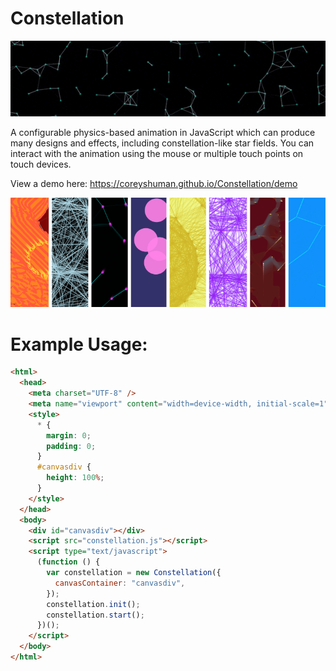 # Constellation

![Constellation Banner Image](/docs/images/banner.gif)

A configurable physics-based animation in JavaScript which can produce many designs and effects, including constellation-like star fields. You can interact with the animation using the mouse or multiple touch points on touch devices.

View a demo here: https://coreyshuman.github.io/Constellation/demo

![Demo Collage](/docs/images/collage.png)

# Example Usage:

```html
<html>
  <head>
    <meta charset="UTF-8" />
    <meta name="viewport" content="width=device-width, initial-scale=1" />
    <style>
      * {
        margin: 0;
        padding: 0;
      }
      #canvasdiv {
        height: 100%;
      }
    </style>
  </head>
  <body>
    <div id="canvasdiv"></div>
    <script src="constellation.js"></script>
    <script type="text/javascript">
      (function () {
        var constellation = new Constellation({
          canvasContainer: "canvasdiv",
        });
        constellation.init();
        constellation.start();
      })();
    </script>
  </body>
</html>
```
